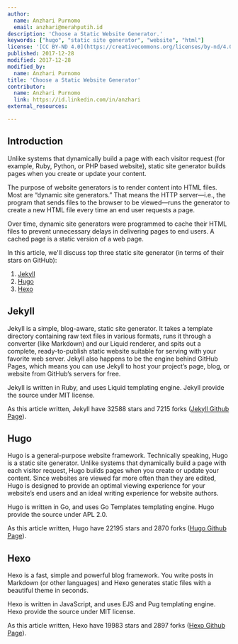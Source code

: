 ```yaml
---
author:
  name: Anzhari Purnomo
  email: anzhari@merahputih.id
description: 'Choose a Static Website Generator.'
keywords: ["hugo", "static site generator", "website", "html"]
license: '[CC BY-ND 4.0](https://creativecommons.org/licenses/by-nd/4.0)'
published: 2017-12-28
modified: 2017-12-28
modified_by:
  name: Anzhari Purnomo
title: 'Choose a Static Website Generator'
contributor:
  name: Anzhari Purnomo
  link: https://id.linkedin.com/in/anzhari
external_resources:

---
```


## Introduction

Unlike systems that dynamically build a page with each visitor request (for example, Ruby, Python, or PHP based website), static site generator builds pages when you create or update your content.

The purpose of website generators is to render content into HTML files. Most are “dynamic site generators.” That means the HTTP server—i.e., the program that sends files to the browser to be viewed—runs the generator to create a new HTML file every time an end user requests a page.

Over time, dynamic site generators were programmed to cache their HTML files to prevent unnecessary delays in delivering pages to end users. A cached page is a static version of a web page.

In this article, we'll discuss top three static site generator (in terms of their stars on GitHub):
1.  [Jekyll](https://jekyllrb.com)
2.  [Hugo](http://gohugo.io)
3.  [Hexo](https://hexo.io)

## Jekyll

Jekyll is a simple, blog-aware, static site generator. It takes a template directory containing raw text files in various formats, runs it through a converter (like Markdown) and our Liquid renderer, and spits out a complete, ready-to-publish static website suitable for serving with your favorite web server. Jekyll also happens to be the engine behind GitHub Pages, which means you can use Jekyll to host your project’s page, blog, or website from GitHub’s servers for free.

Jekyll is written in Ruby, and uses Liquid templating engine. Jekyll provide the source under MIT license.

As this article written, Jekyll have 32588 stars and 7215 forks ([Jekyll Github Page](https://github.com/jekyll/jekyll)).

## Hugo

Hugo is a general-purpose website framework. Technically speaking, Hugo is a static site generator. Unlike systems that dynamically build a page with each visitor request, Hugo builds pages when you create or update your content. Since websites are viewed far more often than they are edited, Hugo is designed to provide an optimal viewing experience for your website’s end users and an ideal writing experience for website authors.

Hugo is written in Go, and uses Go Templates templating engine. Hugo provide the source under APL 2.0.

As this article written, Hugo have 22195 stars and 2870 forks ([Hugo Github Page](https://github.com/gohugoio/hugo)).

## Hexo

Hexo is a fast, simple and powerful blog framework. You write posts in Markdown (or other languages) and Hexo generates static files with a beautiful theme in seconds.

Hexo is written in JavaScript, and uses EJS and Pug templating engine. Hexo provide the source under MIT license.

As this article written, Hexo have 19983 stars and 2897 forks ([Hexo Github Page](https://github.com/hexojs/hexo)).
